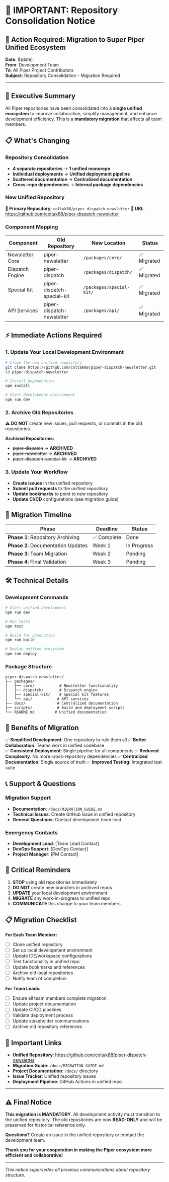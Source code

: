 # 📢 IMPORTANT: Repository Consolidation Notice

## 🚨 Action Required: Migration to Super Piper Unified Ecosystem

**Date**: $(date)  
**From**: Development Team  
**To**: All Piper Project Contributors  
**Subject**: Repository Consolidation - Migration Required

---

## 🎯 Executive Summary

All Piper repositories have been consolidated into a **single unified ecosystem** to improve collaboration, simplify management, and enhance development efficiency. This is a **mandatory migration** that affects all team members.

## 📋 What's Changing

### Repository Consolidation
- **4 separate repositories** → **1 unified monorepo**
- **Individual deployments** → **Unified deployment pipeline**
- **Scattered documentation** → **Centralized documentation**
- **Cross-repo dependencies** → **Internal package dependencies**

### New Unified Repository
**📍 Primary Repository**: `coltak88/piper-dispatch-newsletter`
**🔗 URL**: https://github.com/coltak88/piper-dispatch-newsletter

### Component Mapping
| Component | Old Repository | New Location | Status |
|-----------|---------------|--------------|---------|
| Newsletter Core | piper-newsletter | `/packages/core/` | ✅ Migrated |
| Dispatch Engine | piper-dispatch | `/packages/dispatch/` | ✅ Migrated |
| Special Kit | piper-dispatch-special-kit | `/packages/special-kit/` | ✅ Migrated |
| API Services | piper-dispatch-newsletter | `/packages/api/` | ✅ Migrated |

## ⚡ Immediate Actions Required

### 1. Update Your Local Development Environment
```bash
# Clone the new unified repository
git clone https://github.com/coltak88/piper-dispatch-newsletter.git
cd piper-dispatch-newsletter

# Install dependencies
npm install

# Start development environment
npm run dev
```

### 2. Archive Old Repositories
**⚠️ DO NOT** create new issues, pull requests, or commits in the old repositories.

**Archived Repositories:**
- ~~piper-dispatch~~ → **ARCHIVED**
- ~~piper-newsletter~~ → **ARCHIVED** 
- ~~piper-dispatch-special-kit~~ → **ARCHIVED**

### 3. Update Your Workflow
- **Create issues** in the unified repository
- **Submit pull requests** to the unified repository
- **Update bookmarks** to point to new repository
- **Update CI/CD** configurations (see migration guide)

## 📅 Migration Timeline

| Phase | Deadline | Status |
|-------|----------|---------|
| **Phase 1**: Repository Archiving | ✅ Complete | Done |
| **Phase 2**: Documentation Updates | Week 1 | In Progress |
| **Phase 3**: Team Migration | Week 2 | Pending |
| **Phase 4**: Final Validation | Week 3 | Pending |

## 🛠️ Technical Details

### Development Commands
```bash
# Start unified development
npm run dev

# Run tests
npm test

# Build for production
npm run build

# Deploy unified ecosystem
npm run deploy
```

### Package Structure
```
piper-dispatch-newsletter/
├── packages/
│   ├── core/           # Newsletter functionality
│   ├── dispatch/       # Dispatch engine
│   ├── special-kit/    # Special kit features
│   └── api/           # API services
├── docs/              # Centralized documentation
├── scripts/           # Build and deployment scripts
└── README.md         # Unified documentation
```

## 🎯 Benefits of Migration

✅ **Simplified Development**: One repository to rule them all
✅ **Better Collaboration**: Teams work in unified codebase  
✅ **Consistent Deployment**: Single pipeline for all components
✅ **Reduced Complexity**: No more cross-repository dependencies
✅ **Centralized Documentation**: Single source of truth
✅ **Improved Testing**: Integrated test suite

## 📞 Support & Questions

### Migration Support
- **Documentation**: `/docs/MIGRATION_GUIDE.md`
- **Technical Issues**: Create GitHub issue in unified repository
- **General Questions**: Contact development team lead

### Emergency Contacts
- **Development Lead**: [Team Lead Contact]
- **DevOps Support**: [DevOps Contact]
- **Project Manager**: [PM Contact]

## 🚨 Critical Reminders

1. **STOP** using old repositories immediately
2. **DO NOT** create new branches in archived repos
3. **UPDATE** your local development environment
4. **MIGRATE** any work-in-progress to unified repo
5. **COMMUNICATE** this change to your team members

## 📋 Migration Checklist

**For Each Team Member:**
- [ ] Clone unified repository
- [ ] Set up local development environment
- [ ] Update IDE/workspace configurations
- [ ] Test functionality in unified repo
- [ ] Update bookmarks and references
- [ ] Archive old local repositories
- [ ] Notify team of completion

**For Team Leads:**
- [ ] Ensure all team members complete migration
- [ ] Update project documentation
- [ ] Update CI/CD pipelines
- [ ] Validate deployment process
- [ ] Update stakeholder communications
- [ ] Archive old repository references

## 🔗 Important Links

- **Unified Repository**: https://github.com/coltak88/piper-dispatch-newsletter
- **Migration Guide**: `/docs/MIGRATION_GUIDE.md`
- **Project Documentation**: `/docs/` directory
- **Issue Tracker**: Unified repository issues
- **Deployment Pipeline**: GitHub Actions in unified repo

---

## ⚠️ Final Notice

**This migration is MANDATORY.** All development activity must transition to the unified repository. The old repositories are now **READ-ONLY** and will be preserved for historical reference only.

**Questions?** Create an issue in the unified repository or contact the development team.

**Thank you for your cooperation in making the Piper ecosystem more efficient and collaborative!**

---

*This notice supersedes all previous communications about repository structure.*